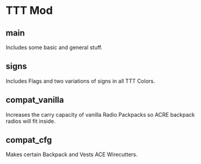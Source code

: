 # TTT Mod

## main

Includes some basic and general stuff.

## signs

Includes Flags and two variations of signs in all TTT Colors.

## compat_vanilla

Increases the carry capacity of vanilla Radio Packpacks so ACRE backpack radios will fit inside.

## compat_cfg

Makes certain Backpack and Vests ACE Wirecutters.
